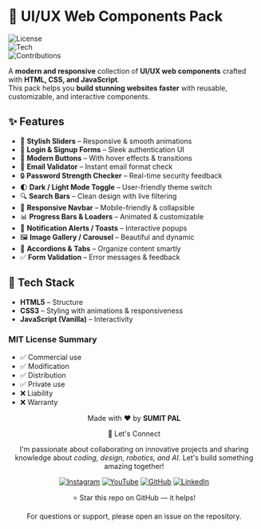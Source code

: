 # 🌟 UI/UX Web Components Pack

![License](https://img.shields.io/badge/License-MIT-green)  
![Tech](https://img.shields.io/badge/Tech-HTML--CSS--JS-blue)  
![Contributions](https://img.shields.io/badge/Contributions-Welcome-orange)  

A **modern and responsive** collection of **UI/UX web components** crafted with **HTML, CSS, and JavaScript**.  
This pack helps you **build stunning websites faster** with reusable, customizable, and interactive components.  



## ✨ Features  

- 🎨 **Stylish Sliders** – Responsive & smooth animations  
- 🔑 **Login & Signup Forms** – Sleek authentication UI  
- 🔘 **Modern Buttons** – With hover effects & transitions  
- 📧 **Email Validator** – Instant email format check  
- 🔒 **Password Strength Checker** – Real-time security feedback  
- 🌓 **Dark / Light Mode Toggle** – User-friendly theme switch  
- 🔍 **Search Bars** – Clean design with live filtering  
- 📱 **Responsive Navbar** – Mobile-friendly & collapsible  
- 📊 **Progress Bars & Loaders** – Animated & customizable  
- 🔔 **Notification Alerts / Toasts** – Interactive popups  
- 🖼️ **Image Gallery / Carousel** – Beautiful and dynamic  
- 📂 **Accordions & Tabs** – Organize content smartly  
- ✅ **Form Validation** – Error messages & feedback  



## 🚀 Tech Stack  

- **HTML5** – Structure  
- **CSS3** – Styling with animations & responsiveness  
- **JavaScript (Vanilla)** – Interactivity  


### MIT License Summary
- ✅ Commercial use
- ✅ Modification
- ✅ Distribution
- ✅ Private use
- ❌ Liability
- ❌ Warranty


<div align="center">
<p>Made with ❤️ by <strong>SUMIT PAL</strong></p>

🌟 Let's Connect

I'm passionate about collaborating on innovative projects and sharing knowledge about *coding, design, robotics, and AI*. Let's build something amazing together!  

[![Instagram](https://img.icons8.com/fluency/48/instagram-new.png)](https://www.instagram.com/sumittech_360)  [![YouTube](https://img.icons8.com/fluency/48/youtube-play.png)](https://youtube.com/channel/UCiPxbNaC7dloVut6Jc5xHIQ)  [![GitHub](https://img.icons8.com/fluency/48/github.png)](https://github.com/InnovativeSumit)  [![LinkedIn](https://img.icons8.com/fluency/48/linkedin.png)](https://www.linkedin.com/in/sumit-pal-40511a339) 

⭐ Star this repo on GitHub — it helps!

<p>For questions or support, please open an issue on the repository.</p>
</div>

